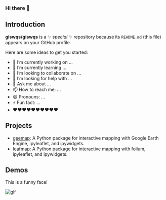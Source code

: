 ### Hi there 👋

## Introduction

**giswqs/giswqs** is a ✨ _special_ ✨ repository because its `README.md` (this file) appears on your GitHub profile.

Here are some ideas to get you started:

- 🔭 I’m currently working on ...
- 🌱 I’m currently learning ...
- 👯 I’m looking to collaborate on ...
- 🤔 I’m looking for help with ...
- 💬 Ask me about ...
- 📫 How to reach me: ...
- 😄 Pronouns: ...
- ⚡ Fun fact: ...
- ❤️❤️❤️❤️❤️❤️❤️❤️❤️❤️

## Projects

- [geemap](https://geemap.org): A Python package for interactive mapping with Google Earth Engine, ipyleaflet, and ipywidgets.
- [leafmap](https://leafmap.org): A Python package for interactive mapping with folium, ipyleaflet, and ipywidgets.

## Demos

This is a funny face!

![gif](https://i.gifer.com/embedded/download/4j.gif)

